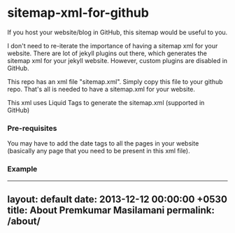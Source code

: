 sitemap-xml-for-github
======================

If you host your website/blog in GitHub, this sitemap would be useful to you.  

I don't need to re-iterate the importance of having a sitemap xml for your website. There are lot of jekyll plugins out there, which generates the sitemap xml for your jekyll website. However, custom plugins are disabled in GitHub.  

This repo has an xml file "sitemap.xml". Simply copy this file to your github repo. That's all is needed to have a sitemap.xml for your website.  

This xml uses Liquid Tags to generate the sitemap.xml (supported in GitHub)  

### Pre-requisites

You may have to add the date tags to all the pages in your website (basically any page that you need to be present in this xml file).  

### Example

---
layout: default
**date: 2013-12-12 00:00:00 +0530**
title: About Premkumar Masilamani
permalink: /about/
---


